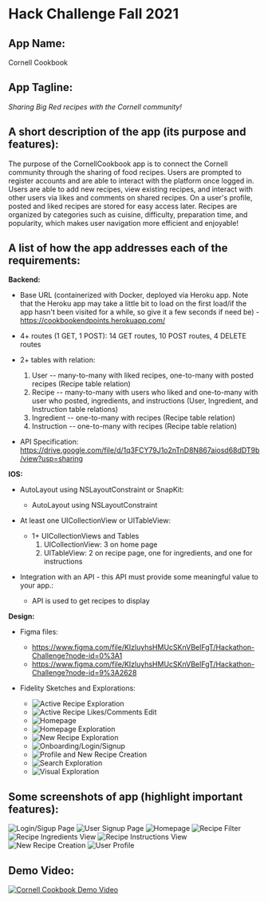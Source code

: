 # Hack Challenge Fall 2021

## App Name:
Cornell Cookbook

## App Tagline:
_Sharing Big Red recipes with the Cornell community!_


## A short description of the app (its purpose and features):
The purpose of the CornellCookbook app is to connect the Cornell community through the sharing of food recipes. Users are prompted to register accounts and are able to interact with the platform once logged in. Users are able to add new recipes, view existing recipes, and interact with other users via likes and comments on shared recipes. On a user's profile, posted and liked recipes are stored for easy access later. Recipes are organized by categories such as cuisine, difficulty, preparation time, and popularity, which makes user navigation more efficient and enjoyable!

## A list of how the app addresses each of the requirements:
  **Backend:**
   * Base URL (containerized with Docker, deployed via Heroku app. Note that the Heroku app may take a little bit to load on the first load/if the app hasn't been visited for a while, so give it a few seconds if need be)
    - https://cookbookendpoints.herokuapp.com/

   * 4+ routes (1 GET, 1 POST): 14 GET routes, 10 POST routes, 4 DELETE routes

   * 2+ tables with relation:
        1. User -- many-to-many with liked recipes, one-to-many with posted recipes (Recipe table relation)
        2. Recipe -- many-to-many with users who liked and one-to-many with user who posted, ingredients, and instructions (User, Ingredient, and Instruction table relations)
        3. Ingredient -- one-to-many with recipes (Recipe table relation)
        4. Instruction -- one-to-many with recipes (Recipe table relation)

   * API Specification: https://drive.google.com/file/d/1q3FCY79J1o2nTnD8N867aiosd68dDT9b/view?usp=sharing
    
  **IOS:**
  * AutoLayout using NSLayoutConstraint or SnapKit: 
      * AutoLayout using NSLayoutConstraint

  * At least one UICollectionView or UITableView: 
      * 1+ UICollectionViews and Tables
        1. UICollectionView: 3 on home page
        2. UITableView: 2 on recipe page, one for ingredients, and one for instructions
  * Integration with an API - this API must provide some meaningful value to your app.: 
      * API is used to get recipes to display 

  **Design:**
  * Figma files: 
    - https://www.figma.com/file/KIzluyhsHMUcSKnVBeIFgT/Hackathon-Challenge?node-id=0%3A1
    - https://www.figma.com/file/KIzluyhsHMUcSKnVBeIFgT/Hackathon-Challenge?node-id=9%3A2628

  * Fidelity Sketches and Explorations:
    - ![Active Recipe Exploration](/design/active-recipe-exploration-1.png)
    - ![Active Recipe Likes/Comments Edit](/design/active-recipe-likes-comments-edit-1.png)
    - ![Homepage](/design/homepage-1.png)
    - ![Homepage Exploration](/design/homepage-explorations-1.png)
    - ![New Recipe Exploration](/design/new-recipe-exploration-1.png)
    - ![Onboarding/Login/Signup](/design/onboarding-login-signup-1.png)
    - ![Profile and New Recipe Creation](/design/profile-and-new-recipe-creation-1.png)
    - ![Search Exploration](/design/search-exploration-1.png)
    - ![Visual Exploration](/design/visual-explorations-1.png)

## Some screenshots of app (highlight important features):
![Login/Sigup Page](/images/login-signup.png)
![User Signup Page](/images/user-signup.png)
![Homepage](/images/homepage.png)
![Recipe Filter](/images/filter.png)
![Recipe Ingredients View](/images/view-recipe-ingredients.png)
![Recipe Instructions View](/images/view-recipe-instructions.png)
![New Recipe Creation](/images/create-new-recipe.png)
![User Profile](/images/user-profile.png)




## Demo Video:

[![Cornell Cookbook Demo Video](http://img.youtube.com/vi/3tA_bOlpaOA/0.jpg)](http://www.youtube.com/watch?v=3tA_bOlpaOA)


